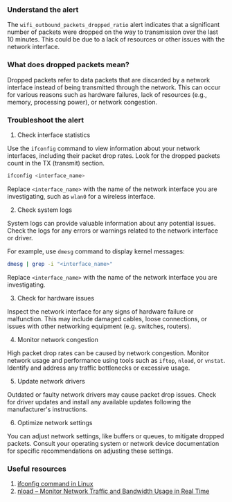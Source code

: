 ### Understand the alert

The `wifi_outbound_packets_dropped_ratio` alert indicates that a significant number of packets were dropped on the way to transmission over the last 10 minutes. This could be due to a lack of resources or other issues with the network interface.

### What does dropped packets mean?

Dropped packets refer to data packets that are discarded by a network interface instead of being transmitted through the network. This can occur for various reasons such as hardware failures, lack of resources (e.g., memory, processing power), or network congestion.

### Troubleshoot the alert

1. Check interface statistics

Use the `ifconfig` command to view information about your network interfaces, including their packet drop rates. Look for the dropped packets count in the TX (transmit) section.

```bash
ifconfig <interface_name>
```

Replace `<interface_name>` with the name of the network interface you are investigating, such as `wlan0` for a wireless interface.

2. Check system logs

System logs can provide valuable information about any potential issues. Check the logs for any errors or warnings related to the network interface or driver.

For example, use `dmesg` command to display kernel messages:

```bash
dmesg | grep -i "<interface_name>"
```

Replace `<interface_name>` with the name of the network interface you are investigating.

3. Check for hardware issues

Inspect the network interface for any signs of hardware failure or malfunction. This may include damaged cables, loose connections, or issues with other networking equipment (e.g. switches, routers).

4. Monitor network congestion

High packet drop rates can be caused by network congestion. Monitor network usage and performance using tools such as `iftop`, `nload`, or `vnstat`. Identify and address any traffic bottlenecks or excessive usage.

5. Update network drivers

Outdated or faulty network drivers may cause packet drop issues. Check for driver updates and install any available updates following the manufacturer's instructions.

6. Optimize network settings

You can adjust network settings, like buffers or queues, to mitigate dropped packets. Consult your operating system or network device documentation for specific recommendations on adjusting these settings.

### Useful resources

1. [ifconfig command in Linux](https://www.geeksforgeeks.org/ifconfig-command-in-linux-with-examples/)
2. [nload – Monitor Network Traffic and Bandwidth Usage in Real Time](https://www.tecmint.com/nload-monitor-linux-network-traffic-bandwidth-usage/)